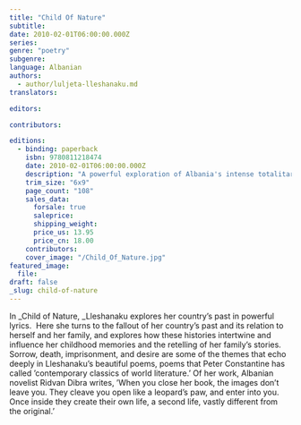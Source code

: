 ```yaml
---
title: "Child Of Nature"
subtitle:
date: 2010-02-01T06:00:00.000Z
series:
genre: "poetry"
subgenre:
language: Albanian
authors:
  - author/luljeta-lleshanaku.md
translators:

editors:

contributors:

editions:
  - binding: paperback
    isbn: 9780811218474
    date: 2010-02-01T06:00:00.000Z
    description: "A powerful exploration of Albania's intense totalitarian past. "
    trim_size: "6x9"
    page_count: "108"
    sales_data:
      forsale: true
      saleprice:
      shipping_weight:
      price_us: 13.95
      price_cn: 18.00
    contributors:
    cover_image: "/Child_Of_Nature.jpg"
featured_image:
  file:
draft: false
_slug: child-of-nature
---
```


In _Child of Nature, _Lleshanaku explores her country’s past in powerful lyrics.  Here she turns to the fallout of her country’s past and its relation to herself and her family, and explores how these histories intertwine and influence her childhood memories and the retelling of her family’s stories. Sorrow, death, imprisonment, and desire are some of the themes that echo deeply in Lleshanaku’s beautiful poems, poems that Peter Constantine has called ’contemporary classics of world literature.’ Of her work, Albanian novelist Ridvan Dibra writes, ’When you close her book, the images don’t leave you. They cleave you open like a leopard’s paw, and enter into you. Once inside they create their own life, a second life, vastly different from the original.’

